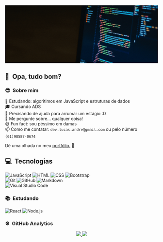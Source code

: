 ![Lucas André Banner](https://raw.githubusercontent.com/lucas-andre/lucas-andre/master/lucas.gif)
## 👋 &nbsp;Opa, tudo bom?

### 😎 &nbsp;Sobre mim

🌱 Estudando: algoritimos em JavaScript e estruturas de dados  
🎓 Cursando ADS  
🤔 Precisando de ajuda para arrumar um estágio :D  
💬 Me pergunte sobre... qualquer coisa!  
😅 Fun fact: sou péssimo em damas  
📫 Como me contatar: `dev.lucas.andre@gmail.com` ou pelo número `(61)98587-0674`

Dê uma olhada no meu [portfólio.](https://lucas-andre.github.io) 🚀

## 💻 &nbsp;Tecnologias

![JavaScript](https://img.shields.io/badge/-JavaScript-333333?style=flat&logo=javascript) ![HTML](https://img.shields.io/badge/-HTML-333333?style=flat&logo=HTML5)  ![CSS](https://img.shields.io/badge/-CSS-333333?style=flat&logo=CSS3&logoColor=1572B6) ![Bootstrap](https://img.shields.io/badge/-Bootstrap-333333?style=flat&logo=bootstrap&logoColor=563D7C)\
![Git](https://img.shields.io/badge/-Git-333333?style=flat&logo=git)&nbsp;![GitHub](https://img.shields.io/badge/-GitHub-333333?style=flat&logo=github) ![Markdown](https://img.shields.io/badge/-Markdown-333333?style=flat&logo=markdown)\
![Visual Studio Code](https://img.shields.io/badge/-Visual%20Studio%20Code-333333?style=flat&logo=visual-studio-code&logoColor=007ACC)

### 📚 &nbsp;Estudando
![React](https://img.shields.io/badge/-React-333333?style=flat&logo=react) ![Node.js](https://img.shields.io/badge/-Node.js-333333?style=flat&logo=node.js)&nbsp;


### ⚙️ &nbsp;GitHub Analytics

<p align="center">
<a href="https://github.com/lucas-andre">
  <img height="180em" src="https://github-readme-stats-eight-theta.vercel.app/api?username=lucas-andre&show_icons=true&theme=vue-dark&include_all_commits=true&count_private=true" />
  <img height="180em" src="https://github-readme-stats-eight-theta.vercel.app/api/top-langs/?username=lucas-andre&layout=compact&exclude_lang=java+r&theme=vue-dark" />
</a>
</p>

